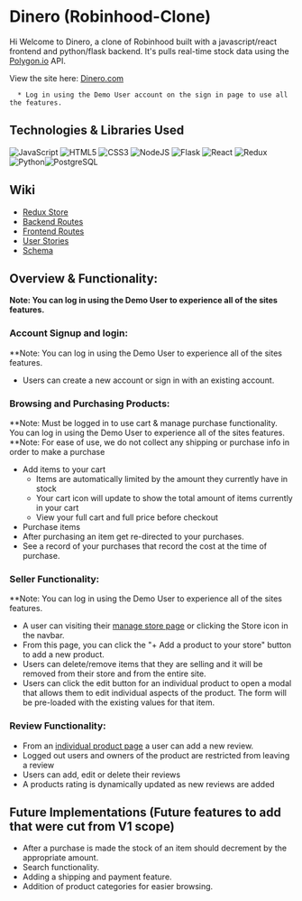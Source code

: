 # Dinero (Robinhood-Clone)

Hi Welcome to Dinero, a clone of Robinhood built with a javascript/react frontend and python/flask backend. It's pulls real-time stock data using the [Polygon.io](https://polygon.io/) API.

View the site here: [Dinero.com](https://dinero.onrender.com/)

      * Log in using the Demo User account on the sign in page to use all the features.

## Technologies & Libraries Used

![JavaScript](https://img.shields.io/badge/javascript-%23323330.svg?style=for-the-badge&logo=javascript&logoColor=%23F7DF1E) ![HTML5](https://img.shields.io/badge/html5-%23E34F26.svg?style=for-the-badge&logo=html5&logoColor=white) ![CSS3](https://img.shields.io/badge/css3-%231572B6.svg?style=for-the-badge&logo=css3&logoColor=white) ![NodeJS](https://img.shields.io/badge/node.js-6DA55F?style=for-the-badge&logo=node.js&logoColor=white) ![Flask](https://img.shields.io/badge/Flask-%23404d59.svg?style=for-the-badge&logo=flask&logoColor=%2361DAFB) ![React](https://img.shields.io/badge/react-%2320232a.svg?style=for-the-badge&logo=react&logoColor=%2361DAFB) ![Redux](https://img.shields.io/badge/redux-%23593d88.svg?style=for-the-badge&logo=redux&logoColor=white)![Python](https://img.shields.io/badge/Python-3776AB?style=for-the-badge&logo=python&logoColor=white)![PostgreSQL](https://img.shields.io/badge/PostgreSQL-316192?style=for-the-badge&logo=postgresql&logoColor=white)

## Wiki
- [Redux Store](https://github.com/clarencema3/Etsy-Group-Project/wiki#example-redux-state)
- [Backend Routes](https://github.com/clarencema3/Etsy-Group-Project/wiki/Backend-Routes)
- [Frontend Routes](https://github.com/clarencema3/Etsy-Group-Project/wiki/Frontend-Route)
- [User Stories](https://github.com/clarencema3/Etsy-Group-Project/wiki/User-Stories)
- [Schema](https://github.com/clarencema3/Etsy-Group-Project/wiki/Schema)

## Overview & Functionality:
**Note: You can log in using the Demo User to experience all of the sites features.**

### Account Signup and login:
**Note: You can log in using the Demo User to experience all of the sites features.
- Users can create a new account or sign in with an existing account.

### Browsing and Purchasing Products:
**Note: Must be logged in to use cart & manage purchase functionality. You can log in using the Demo User to experience all of the sites features.
**Note: For ease of use, we do not collect any shipping or purchase info in order to make a purchase
- Add items to your cart
  - Items are automatically limited by the amount they currently have in stock
  - Your cart icon will update to show the total amount of items currently in your cart
  - View your full cart and full price before checkout
 - Purchase items
  - After purchasing an item get re-directed to your purchases.
  - See a record of your purchases that record the cost at the time of purchase.

### Seller Functionality:
**Note: You can log in using the Demo User to experience all of the sites features.
- A user can visiting their [manage store page](https://aa-flask-project.onrender.com/products/current) or clicking the Store icon in the navbar.
- From this page, you can click the "+ Add a product to your store" button to add a new product.
- Users can delete/remove items that they are selling and it will be removed from their store and from the entire site.
- Users can click the edit button for an individual product to open a modal that allows them to edit individual aspects of the product. The form will be pre-loaded with the existing values for that item.

### Review Functionality:
- From an [individual product page](https://aa-flask-project.onrender.com/products/1) a user can add a new review.
- Logged out users and owners of the product are restricted from leaving a review
- Users can add, edit or delete their reviews
- A products rating is dynamically updated as new reviews are added


## Future Implementations (Future features to add that were cut from V1 scope)
- After a purchase is made the stock of an item should decrement by the appropriate amount.
- Search functionality.
- Adding a shipping and payment feature.
- Addition of product categories for easier browsing.
